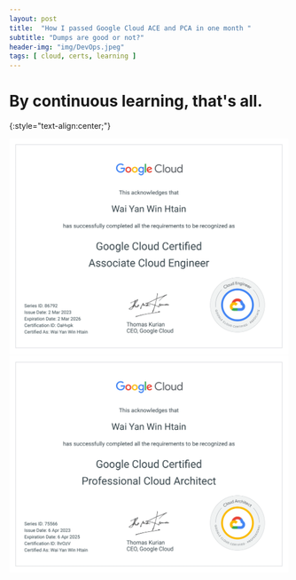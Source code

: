 ```yaml
---
layout: post
title:  "How I passed Google Cloud ACE and PCA in one month "
subtitle: "Dumps are good or not?"
header-img: "img/DevOps.jpeg"
tags: [ cloud, certs, learning ]
---
```



# By continuous learning, that's all.
{:style="text-align:center;"}

[![ace](/img/GCP/ACE.png)](https://www.credential.net/57cc2ca2-86f9-48cc-b213-e18c847bbfa3)
[![pca](/img/GCP/PCA.png)](https://www.credential.net/af4a682f-0c50-4220-8782-993c86d566cb)

